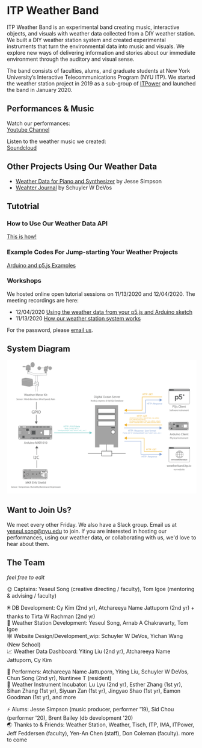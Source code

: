 # ITP Weather Band

ITP Weather Band is an experimental band creating music, interactive objects, and visuals with weather data collected from a DIY weather station. We built a DIY weather station system and created experimental instruments that turn the environmental data into music and visuals. We explore new ways of delivering information and stories about our immediate environment through the auditory and visual sense. 

The band consists of faculties, alums, and graduate students at New York University’s Interactive Telecommunications Program (NYU ITP). We started the weather station project in 2019 as a sub-group of [ITPower](https://github.com/ITPNYU/ITPower) and launched the band in January 2020.

## Performances & Music

Watch our performances:  
[Youtube Channel](https://www.youtube.com/channel/UCe3Dx3kf--1eICcKGkuHcYw/videos)

Listen to the weather music we created:  
[Soundcloud](https://soundcloud.com/itp-weather-band)

## Other Projects Using Our Weather Data
* [Weather Data for Piano and Synthesizer](https://jesse-simpson.com/Weather-Data-for-Piano-and-Synthesizer) by Jesse Simpson
* [Weahter Journal](https://lazordiak.github.io/Weather-Journals/) by Schuyler W DeVos

## Tutotrial
### How to Use Our Weather Data API
[This is how!](https://github.com/ITPNYU/Weather-Band/tree/main/database-api)

### Example Codes For Jump-starting Your Weather Projects 
[Arduino and p5.js Examples](https://github.com/ITPNYU/Weather-Band/tree/main/get_weather_data)

### Workshops
We hosted online open tutorial sessions on 11/13/2020 and 12/04/2020. The meeting recordings are here:
* 12/04/2020 [Using the weather data from your p5.js and Arduino sketch](https://nyu.zoom.us/rec/share/GQtrZ3I40rFU3MTxJQJ0S5HGkhGdn4F4AKg4PN2G28Ipfl9miq2ZHjb4OWdHKGmk.nYYrENmHa4cjjhSQ
)
* 11/13/2020 [How our weather station system works](https://nyu.zoom.us/rec/share/QQrxWA2Bl2WAYZ-z64Fq8-Y3Ui6QQojueDSQ49C1E1uuDdpORD9-1w5GM20nSBmf.SjEKFFJJ9v-8rAGF)  

For the password, please [email us](mailto:ys2643@nyu.edu).

## System Diagram

![system diagaram connecting arduino to server which connects to webclient and arduino client](https://github.com/ITPNYU/Weather-Band/blob/main/database-api/system_diagram.png)

## Want to Join Us?

We meet every other Friday. We also have a Slack group. Email us at yeseul.song@nyu.edu to join. If you are interested in hosting our performances, using our weather data, or collaborating with us, we'd love to hear about them.

## The Team 
*feel free to edit*

🌞 Captains: Yeseul Song (creative directing / faculty), Tom Igoe (mentoring & advising / faculty)  

🖲 DB Development: Cy Kim (2nd yr), Atchareeya Name Jattuporn (2nd yr) + thanks to Tirta W Rachman (2nd yr)  
📡 Weather Station Development: Yeseul Song, Arnab A Chakravarty, Tom Igoe  
🕸 Website Design/Development_wip: Schuyler W DeVos, Yichan Wang (New School)    
📈 Weather Data Dashboard: Yiting Liu (2nd yr), Atchareeya Name Jattuporn, Cy Kim  

🥁 Performers: Atchareeya Name Jattuporn, Yiting Liu, Schuyler W DeVos, Chun Song (2nd yr), Nuntinee T (resident)  
🐣 Weather Instrument Incubator: Lu Lyu (2nd yr), Esther Zhang (1st yr), Sihan Zhang (1st yr), Siyuan Zan (1st yr), Jingyao Shao (1st yr), Eamon Goodman (1st yr), and more  

⚡️ Alums: Jesse Simpson (music producer, performer '19), Sid Chou (performer '20), Brent Bailey (db development '20)  
🌏 Thanks to & Friends: Weather Station, Weather, Tisch, ITP, IMA, ITPower, Jeff Feddersen (faculty), Yen-An Chen (staff), Don Coleman (faculty). more to come

